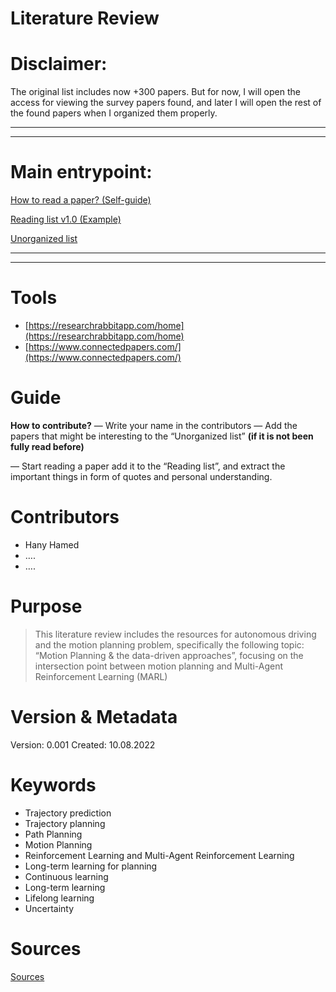 # Literature Review

# Disclaimer:

The original list includes now +300 papers. But for now, I will open the access for viewing the survey papers found, and later I will open the rest of the found papers when I organized them properly.

---

---

# Main entrypoint:

[How to read a paper? (Self-guide)](Literature%20Review%20dcb0f9cd538140f792b73e8f3bf1d798/How%20to%20read%20a%20paper%20(Self-guide)%2075724c1e8e6744babcf69b414606d783.md)

[Reading list v1.0 (Example)](Literature%20Review%20dcb0f9cd538140f792b73e8f3bf1d798/Reading%20list%20v1%200%20(Example)%204f14d725b42d4693bd77408dd410d7b1.md)

[Unorganized list](Literature%20Review%20dcb0f9cd538140f792b73e8f3bf1d798/Unorganized%20list%20fe4ba0370c014b2aab99d778b469b5a2.md)

---

---

# Tools

- [https://researchrabbitapp.com/home](https://researchrabbitapp.com/home)
- [https://www.connectedpapers.com/](https://www.connectedpapers.com/)

# Guide

**How to contribute?**
— Write your name in the contributors
— Add the papers that might be interesting to the “Unorganized list” **(if it is not been fully read before)**

— Start reading a paper add it to the “Reading list”, and extract the important things in form of quotes and personal understanding.

# Contributors

- Hany Hamed
- ….
- ….

# Purpose

> This literature review includes the resources for autonomous driving and the motion planning problem, specifically the following topic: “Motion Planning & the data-driven approaches”, focusing on the intersection point between motion planning and Multi-Agent Reinforcement Learning (MARL)
> 

# Version & Metadata

Version: 0.001
Created: 10.08.2022

# Keywords

- Trajectory prediction
- Trajectory planning
- Path Planning
- Motion Planning
- Reinforcement Learning and Multi-Agent Reinforcement Learning
- Long-term learning for planning
- Continuous learning
- Long-term learning
- Lifelong learning
- Uncertainty

# Sources

[Sources](Literature%20Review%20dcb0f9cd538140f792b73e8f3bf1d798/Sources%20c77dde009ee040f59098bbed2e3124fe.md)